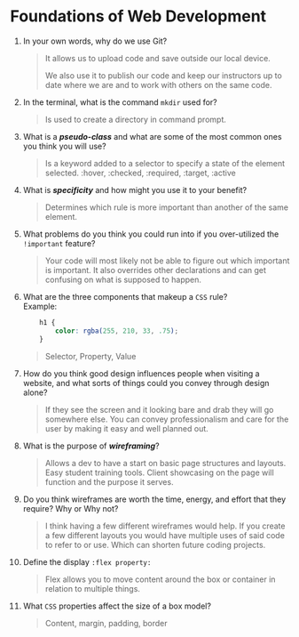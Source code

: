 # Foundations of Web Development
01. In your own words, why do we use Git?
    >It allows us to upload code and save outside our local device. 
    >
    >We also use it to publish our code and keep our instructors up to date where we are and to work with others on the same code.

02. In the terminal, what is the command `mkdir` used for?
    >Is used to create a directory in command prompt.

03. What is a ***pseudo-class*** and what are some of the most common ones you think you will use?
    > Is a keyword added to a selector to specify a state of the element selected.
    >:hover, :checked, :required, :target, :active

04. What is ***specificity*** and how might you use it to your benefit?
    > Determines which rule is more important than another of the same element.

05. What problems do you think you could run into if you over-utilized the `!important` feature?
    > Your code will most likely not be able to figure out which important is important.
    > It also overrides other declarations and can get confusing on what is supposed to happen.

06. What are the three components that makeup a `CSS` rule? <br> Example:

    ```css
        h1 {
            color: rgba(255, 210, 33, .75);
        }
    ```

    > Selector, Property, Value

07. How do you think good design influences people when visiting a website, and what sorts of things could you convey through design alone?
    > If they see the screen and it looking bare and drab they will go somewhere else.
    >You can convey professionalism and care for the user by making it easy and well planned out.

08. What is the purpose of ***wireframing***?
    > Allows a dev to have a start on basic page structures and layouts.
    > Easy student training tools.
    > Client showcasing on the page will function and the purpose it serves.

09. Do you think wireframes are worth the time, energy, and effort that they require? Why or Why not?
    > I think having a few different wireframes would help. 
    > If you create a few different layouts you would have multiple uses of said code to refer to or use.
    > Which can shorten future coding projects.

10. Define the display `:flex property:`
    > Flex allows you to move content around the box or container in relation to multiple things.

11. What `CSS` properties affect the size of a box model?
    > Content, margin, padding, border
